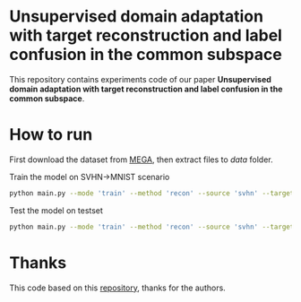 # Unsupervised domain adaptation with target reconstruction and label confusion in the common subspace

This repository contains experiments code of our paper **Unsupervised domain adaptation with target reconstruction and label confusion in the common subspace**.

# How to run
First download the dataset from [MEGA](https://mega.nz/#!4eRWVCKL!sMuftfE6cRkZZdePrFoGynpevRUnpYT1MRwT0gQpx3s), then extract files to *data* folder.

Train the model on SVHN->MNIST scenario

```bash
python main.py --mode 'train' --method 'recon' --source 'svhn' --target 'mnist' 
```

Test the model on testset

```bash
python main.py --mode 'train' --method 'recon' --source 'svhn' --target 'mnist' --device '/cpu:0'
```

# Thanks 
This code based on this [repository](https://github.com/pmorerio/minimal-entropy-correlation-alignment), thanks for the authors.

